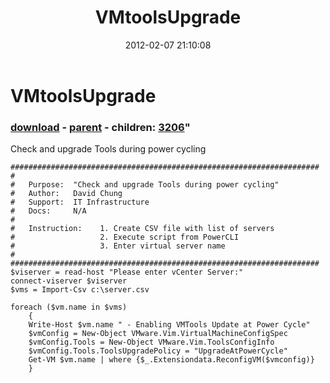﻿---
pid:            3205
parent:         3201
children:       3206
poster:         David
title:          VMtoolsUpgrade
date:           2012-02-07 21:10:08
format:         posh
---

# VMtoolsUpgrade

### [download](3205.ps1) - [parent](3201.md) - children: [3206](3206.md)"

Check and upgrade Tools during power cycling

```posh
#####################################################################
#	
# 	Purpose:  "Check and upgrade Tools during power cycling"
# 	Author:   David Chung
# 	Support:  IT Infrastructure
# 	Docs:     N/A
#
#	Instruction:	1. Create CSV file with list of servers
#					2. Execute script from PowerCLI
#					3. Enter virtual server name
#				
#####################################################################
$viserver = read-host "Please enter vCenter Server:"
connect-viserver $viserver
$vms = Import-Csv c:\server.csv

foreach ($vm.name in $vms) 
	{
	Write-Host $vm.name " - Enabling VMTools Update at Power Cycle" 
	$vmConfig = New-Object VMware.Vim.VirtualMachineConfigSpec
	$vmConfig.Tools = New-Object VMware.Vim.ToolsConfigInfo
	$vmConfig.Tools.ToolsUpgradePolicy = "UpgradeAtPowerCycle"
	Get-VM $vm.name | where {$_.Extensiondata.ReconfigVM($vmconfig)}
	}
```
